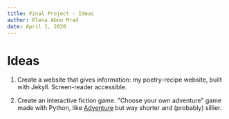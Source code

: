 ```yaml
---
title: Final Project - Ideas
author: Elena Abou Mrad
date: April 1, 2020
---
```


# Ideas

1. Create a website that gives information: my poetry-recipe website, built with Jekyll. Screen-reader accessible.

2. Create an interactive fiction game. "Choose your own adventure" game made with Python, like [Adventure](http://rickadams.org/adventure/) but way shorter and (probably) sillier. 

